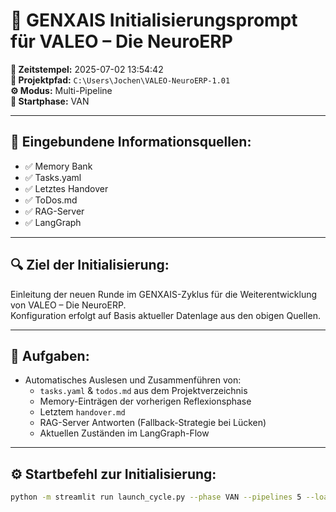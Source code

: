
# 🔁 GENXAIS Initialisierungsprompt für VALEO – Die NeuroERP

**📅 Zeitstempel:** 2025-07-02 13:54:42  
**📂 Projektpfad:** `C:\Users\Jochen\VALEO-NeuroERP-1.01`  
**⚙️ Modus:** Multi-Pipeline  
**🚀 Startphase:** VAN

---

## 📡 Eingebundene Informationsquellen:
- ✅ Memory Bank
- ✅ Tasks.yaml
- ✅ Letztes Handover
- ✅ ToDos.md
- ✅ RAG-Server
- ✅ LangGraph

---

## 🔍 Ziel der Initialisierung:
Einleitung der neuen Runde im GENXAIS-Zyklus für die Weiterentwicklung von VALEO – Die NeuroERP.  
Konfiguration erfolgt auf Basis aktueller Datenlage aus den obigen Quellen.  

---

## 🧠 Aufgaben:
- Automatisches Auslesen und Zusammenführen von:
  - `tasks.yaml` & `todos.md` aus dem Projektverzeichnis
  - Memory-Einträgen der vorherigen Reflexionsphase
  - Letztem `handover.md`
  - RAG-Server Antworten (Fallback-Strategie bei Lücken)
  - Aktuellen Zuständen im LangGraph-Flow

---

## ⚙️ Startbefehl zur Initialisierung:

```bash
python -m streamlit run launch_cycle.py --phase VAN --pipelines 5 --load_info memory,tasks,todos
```
